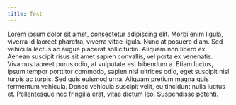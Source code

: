 ```yaml
---
title: Test
---
```

Lorem ipsum dolor sit amet, consectetur adipiscing elit. Morbi enim ligula, viverra id laoreet pharetra, viverra vitae ligula. Nunc at posuere diam. Sed vehicula lectus ac augue placerat sollicitudin. Aliquam non libero ex. Aenean suscipit risus sit amet sapien convallis, vel porta ex venenatis. Vivamus laoreet purus odio, at vulputate est bibendum a. Etiam luctus, ipsum tempor porttitor commodo, sapien nisl ultrices odio, eget suscipit nisl turpis ac turpis. Sed quis euismod urna. Aliquam pretium magna quis fermentum vehicula. Donec vehicula suscipit velit, eu tincidunt nulla luctus et. Pellentesque nec fringilla erat, vitae dictum leo. Suspendisse potenti.
